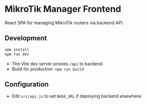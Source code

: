 # MikroTik Manager Frontend

React SPA for managing MikroTik routers via backend API.

## Development

```bash
npm install
npm run dev
```

- The Vite dev server proxies `/api` to backend.
- Build for production: `npm run build`

## Configuration

- Edit `src/api.js` to set `BASE_URL` if deploying backend elsewhere.
